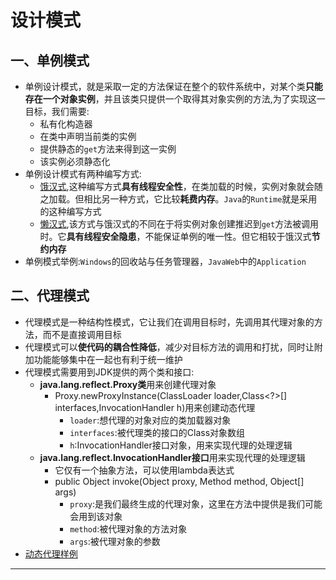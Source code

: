 # 设计模式

## 一、单例模式

+ 单例设计模式，就是采取一定的方法保证在整个的软件系统中，对某个类**只能存在一个对象实例**，并且该类只提供一个取得其对象实例的方法,为了实现这一目标，我们需要:
  + 私有化构造器
  + 在类中声明当前类的实例
  + 提供静态的`get`方法来得到这一实例
  + 该实例必须静态化
+ 单例设计模式有两种编写方式:
  + [饿汉式](../源码/Java/StudyCode/src/designPatternSample/SingletonDesignPattern1.java),这种编写方式**具有线程安全性**，在类加载的时候，实例对象就会随之加载。但相比另一种方式，它比较**耗费内存**。`Java`的`Runtime`就是采用的这种编写方式
  + [懒汉式](../源码/Java/StudyCode/src/designPatternSample/SingletonDesignPattern2.java),该方式与饿汉式的不同在于将实例对象创建推迟到`get`方法被调用时。它**具有线程安全隐患**，不能保证单例的唯一性。但它相较于饿汉式**节约内存**
+ 单例模式举例:`Windows`的回收站与任务管理器，`JavaWeb`中的`Application`

## 二、代理模式

+ 代理模式是一种结构性模式，它让我们在调用目标时，先调用其代理对象的方法，而不是直接调用目标
+ 代理模式可以**使代码的耦合性降低**，减少对目标方法的调用和打扰，同时让附加功能能够集中在一起也有利于统一维护
+ 代理模式需要用到JDK提供的两个类和接口:
  + **java.lang.reflect.Proxy类**用来创建代理对象
    + Proxy.newProxyInstance(ClassLoader loader,Class<?>[] interfaces,InvocationHandler h)用来创建动态代理
      + `loader`:想代理的对象对应的类加载器对象
      + `interfaces`:被代理类的接口的Class对象数组
      + `h`:InvocationHandler接口对象，用来实现代理的处理逻辑
  + **java.lang.reflect.InvocationHandler接口**用来实现代理的处理逻辑
    + 它仅有一个抽象方法，可以使用lambda表达式
    + public Object invoke(Object proxy, Method method, Object[] args)
      + `proxy`:是我们最终生成的代理对象，这里在方法中提供是我们可能会用到该对象
      + `method`:被代理对象的方法对象
      + `args`:被代理对象的参数
+ [动态代理样例](../源码/Spring/AOPSample/src/test/java/com/test/ProxyTest.java)

---